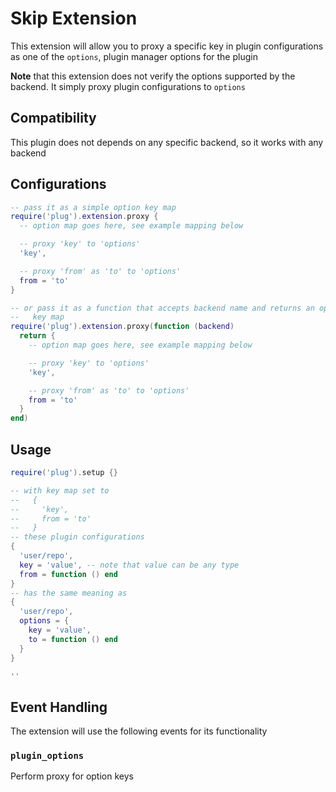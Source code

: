 # Skip Extension

This extension will allow you to proxy a specific key in plugin configurations
as one of the `options`, plugin manager options for the plugin

**Note** that this extension does not verify the options supported by the
backend. It simply proxy plugin configurations to `options`

## Compatibility

This plugin does not depends on any specific backend, so it works with any
backend

## Configurations

```lua
-- pass it as a simple option key map
require('plug').extension.proxy {
  -- option map goes here, see example mapping below

  -- proxy 'key' to 'options'
  'key',

  -- proxy 'from' as 'to' to 'options'
  from = 'to'
}

-- or pass it as a function that accepts backend name and returns an option
--   key map
require('plug').extension.proxy(function (backend)
  return {
    -- option map goes here, see example mapping below

    -- proxy 'key' to 'options'
    'key',

    -- proxy 'from' as 'to' to 'options'
    from = 'to'
  }
end)
```

## Usage

```lua
require('plug').setup {}

-- with key map set to
--   {
--     'key',
--     from = 'to'
--   }
-- these plugin configurations
{
  'user/repo',
  key = 'value', -- note that value can be any type
  from = function () end
}
-- has the same meaning as
{
  'user/repo',
  options = {
    key = 'value',
    to = function () end
  }
}

''
```

## Event Handling

The extension will use the following events for its functionality

### `plugin_options`

Perform proxy for option keys
